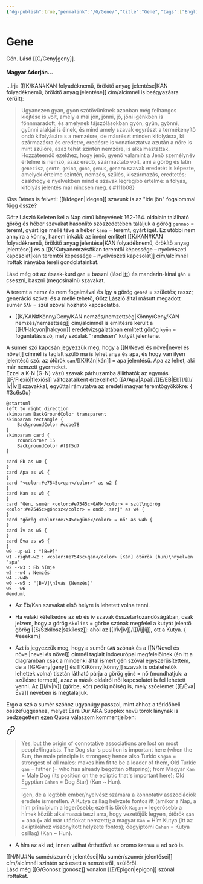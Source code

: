 ```yaml
---
{"dg-publish":true,"permalink":"/G/Gene/","title":"Gene","tags":["Englishtexttranslated","containstransclusions"],"created":"2025-03-05T02:31","updated":"2025-06-07T23:01"}
---
```



# Gene

Gén. Lásd [[G/Geny\|geny]].  

#### Magyar Adorján...

...írja ([[K/KAN#KAN folyadéknemű, örökítő anyag jelentése\|KAN folyadéknemű, örökítő anyag jelentése]] cím/alcímnél is beágyazásra került):  
> Ugyanezen gyan, gyon szótövünknek azonban még felhangos kiejtése is volt, amely a mai jön, jönni, jő, jőni igénkben is fönnmaradott, és amelynek tájszólásokban gyön, gyűn, gyönni, gyünni alakjai is élnek, és mind amely szavak egyrészt a termékenyítő ondó kifolyására s a nemzésre, de másrészt minden kifolyásra, ki származásra és eredetre, eredésre is vonatkoztatva azután a nőre is mint szülőre, azaz tehát szintén nemzőre, is alkalmaztattak. Hozzáteendő ezekhez, hogy jenő, gyenő valamint a Jenő személynév értelme is nemző, azaz eredő, származtató volt, ami a görög és latin `genezisz`, `gente`, `geino`, `gono`, `genus`, `genero` szavak eredetét is képezte, amelyek értelme szintén, nemzés, szülés, kiszármazás, eredtetés; csakhogy e nyelvekben mind e szavak legrégibb értelme: a folyás, kifolyás jelentés már nincsen meg.  { #111b08}


Kiss Dénes is felveti: [[I/Idegen\|idegen]] szavunk is az "ide jön" fogalommal függ össze?  
  

Götz László Keleten kél a Nap című könyvének 162-164. oldalain található görög és héber szavakat hasonlító szószedetében találjuk a görög `gennao` = teremt, gyárt ige mellé téve a héber `ķana` = teremt, gyárt igét. Ez utóbbi nem annyira a könny, hanem inkább az imént említett [[K/KAN#KAN folyadéknemű, örökítő anyag jelentése\|KAN folyadéknemű, örökítő anyag jelentése]] és a [[K/Kutyanemzés#Kan teremtői képessége – nyelvészeti kapcsolat\|kan teremtői képessége – nyelvészeti kapcsolat]] cím/alcímnél írottak irányába tereli gondolatainkat.  

Lásd még ott az észak-kurd `gan` = baszni (lásd [itt](https://en.wiktionary.org/wiki/gan#Northern_Kurdish)) és mandarin-kínai `gàn` = cseszni, baszni (megcsinálni) szavakat.  

A teremt a nemz és nem fogalmával és így a görög `geneá` = születés; rassz; generáció szóval és a mellé tehető, Götz László által másutt megadott sumér `GAN` = szül szóval hozható kapcsolatba.  
- [[K/KAN#Könny/Geny/KAN nemzés/nemzettség\|Könny/Geny/KAN nemzés/nemzettség]] cím/alcímnél is említésre került a [[H/Halcyon\|halcyon]] eredetvizsgálatában említett görög `kyōn` = fogantatás szó, mely szóalak "rendesen" kutyát jelentene.

A sumér szó kapcsán jegyezzük meg, hogy a [[N/Nevel és növel\|nevel és növel]] címnél is taglalt szülő ma is lehet anya és apa, és hogy van ilyen jelentésű szó: az ótörök `qan`/[[K/Kán\|kán]] = apa jelentésű. Apa az lehet, aki már nemzett gyermeket.  
Ezzel a K-N (G-N) vázú szavak párhuzamba állíthatók az egymás [[F/Flexió\|flexiós]] változataiként értékelhető [[A/Apa\|Apa]]/[[E/EB\|Eb]]/[[I/Ív\|Ív]] szavakkal, egyúttal rámutatva az eredeti magyar teremtőgyökökre:
{ #3c6s0u}


```plantuml-svg
@startuml
left to right direction
skinparam BackGroundColor transparent
skinparam rectangle {
    BackgroundColor #ccbe78
}
skinparam card {
    roundCorner 15
    BackgroundColor #f9f5d7
}

card Eb as w0 {
}
card Apa as w1 {
}
card "<color:#e7545c>qan</color>" as w2 {
}
card Kan as w3 {
}
card "Gén, sumér <color:#e7545c>GAN</color> = szül\ngörög <color:#e7545c>gónosz</color> = ondó, sarj" as w4 {
}
card "görög <color:#e7545c>güné</color> = nő" as w4b {
}
card Ív as w5 {
}
card Éva as w6 {
}
w0 -up-w1 : "[B=P]"
w1 -right-w2 : <color:#e7545c>qan</color> [Kán] ótörök (hun)\nnyelven 'apa'
w2 --w3 : Eb hímje
w3 --w4 : Nemzés
w4 --w4b
w0 --w5 : "[B=V]\nÍvás (Nemzés)"
w5 --w6
@enduml
```
- Az Eb/Kan szavakat első helyre is lehetett volna tenni.
- Ha valaki kételkedne az eb és ív szavak összetartozandóságában, csak jelzem, hogy a görög `skolios` = görbe szónak megfelel a kutyát jelentő görög [[S/Szkílosz\|szkílosz]]: ahol az [[I/Ív\|ív]]/[[I/Íj\|íj]], ott a Kutya.
{ #eeeksm}

- Azt is jegyezzük meg, hogy a sumér `GAN` szónak és a [[N/Nevel és növel\|nevel és növel]] címnél taglalt indoeurópai megfelelőinek (én itt a diagramban csak a mindenki által ismert gén szóval egyszerűsítettem, de a [[G/Geny\|geny]] és [[K/Könny\|könny]] szavak is odatehetők lehettek volna) tisztán látható párja a görög `güné` = nő (mondhatjuk: a szülésre termett), azaz a másik oldalról női kapcsolatot is fel lehetett venni. Az [[I/Ív\|ív]] (görbe, kör) pedig nőiség is, mely szóelemet [[E/Éva\|Éva]] nevében is megtaláljuk.

Ergo a szó a sumér szóhoz ugyanúgy passzol, mint ahhoz a téridőbeli összefüggéshez, melyet Esra Dur AKA Supplex nevű török lánynak is pedzegettem [ezen](https://qr.ae/pvbODD) Quora válaszom kommentjeiben:  

<div class="transclusion internal-embed is-loaded"><a class="markdown-embed-link" href="/K/Kagán/#wwf26" aria-label="Open link"><svg xmlns="http://www.w3.org/2000/svg" width="24" height="24" viewBox="0 0 24 24" fill="none" stroke="currentColor" stroke-width="2" stroke-linecap="round" stroke-linejoin="round" class="svg-icon lucide-link"><path d="M10 13a5 5 0 0 0 7.54.54l3-3a5 5 0 0 0-7.07-7.07l-1.72 1.71"></path><path d="M14 11a5 5 0 0 0-7.54-.54l-3 3a5 5 0 0 0 7.07 7.07l1.71-1.71"></path></svg></a><div class="markdown-embed">



> Yes, but the origin of connotative associations are lost on most people/linguists. The Dog star's position is important here (when the Sun, the male principle is strongest; hence also Turkic `Kagan` = strongest of all males: makes him fit to be a leader of them, Old Turkic `qan` = father (= who has already begotten offspring); from Magyar `Kan` = Male Dog (its position on the ecliptic that's important here); Old Egyptian `Cahen` = Dog Star) (Kan ~ Hun).  
> —  
> Igen, de a legtöbb ember/nyelvész számára a konnotatív asszociációk eredete ismeretlen. A Kutya csillag helyzete fontos itt (amikor a Nap, a hím princípium a legerősebb; ezért is török `Kagan` = legerősebb a hímek közül: alkalmassá teszi arra, hogy vezetőjük legyen, ótörök `qan` = apa (= aki már utódokat nemzett); a magyar `Kan` = Hím Kutya (itt az ekliptikához viszonyított helyzete fontos); óegyiptomi `Cahen` = Kutya csillag) (Kan ~ Hun). 

</div></div>

- A hím az aki ad; innen válhat érthetővé az oromo `kennuu` = ad szó is.

[[N/NU#Nu sumér/szumér jelentései\|Nu sumér/szumér jelentései]] cím/alcímnél szintén szó esett a nemzésről, szülőről.  
Lásd még [[G/Gonosz\|gonosz]] vonalon [[E/Epigon\|epigon]] szónál írottakat.  